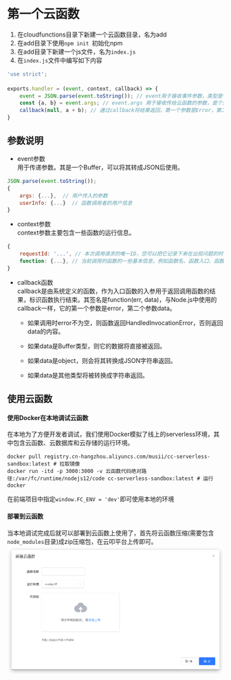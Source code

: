 # 第一个云函数

1. 在cloudfunctions目录下新建一个云函数目录，名为add
2. 在add目录下使用`npm init `初始化npm
3. 在add目录下新建一个js文件，名为`index.js`
4. 在`index.js`文件中编写如下内容
```javascript
'use strict';

exports.handler = (event, context, callback) => {
    event = JSON.parse(event.toString()); // event用于接收事件参数，类型是个Buffer
    const {a, b} = event.args; // event.args 用于接收传给云函数的参数，是个对象
    callback(null, a + b); // 通过callback将结果返回，第一个参数是Error，第二个参数是返回的结果
}
```

## 参数说明
- event参数    
用于传递参数。其是一个Buffer，可以将其转成JSON后使用。
```javascript
JSON.parse(event.toString());
{
    args: {...},  // 用户传入的参数
    userInfo: {...}  // 函数调用者的用户信息
}
```
- context参数    
context参数主要包含一些函数的运行信息。
```javascript
{
    requestId: '...', // 本次调用请求的唯一ID，您可以把它记录下来在出现问题的时候方便查询
    function: {...}, // 当前调用的函数的一些基本信息，例如函数名、函数入口、函数内存和超时时间。
}
```
- callback函数    
callback是由系统定义的函数，作为入口函数的入参用于返回调用函数的结果，标识函数执行结束。其签名是function(err, data)，与Node.js中使用的callback一样，它的第一个参数是error，第二个参数data。

    * 如果调用时error不为空，则函数返回HandledInvocationError，否则返回data的内容。

    * 如果data是Buffer类型，则它的数据将直接被返回。
    * 如果data是object，则会将其转换成JSON字符串返回。
    * 如果data是其他类型将被转换成字符串返回。

## 使用云函数
#### 使用Docker在本地调试云函数
在本地为了方便开发者调试，我们使用Docker模拟了线上的serverless环境，其中包含云函数、云数据库和云存储的运行环境。
```shell
docker pull registry.cn-hangzhou.aliyuncs.com/musii/cc-serverless-sandbox:latest # 拉取镜像
docker run -itd -p 3000:3000 -v 云函数代码绝对路径:/var/fc/runtime/nodejs12/code cc-serverless-sandbox:latest # 运行docker
```
在前端项目中指定`window.FC_ENV = 'dev'`即可使用本地的环境
#### 部署到云函数
当本地调试完成后就可以部署到云函数上使用了，首先将云函数压缩(需要包含`node_modules`目录)成zip压缩包，在云叩平台上传即可。
![deploy_function](/images/deploy_function.png)